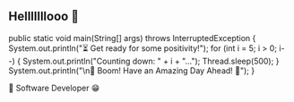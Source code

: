 ## Helllllllooo 🙌

public static void main(String[] args) throws InterruptedException {
System.out.println("⏳ Get ready for some positivity!");
for (int i = 5; i > 0; i--) {
System.out.println("Counting down: " + i + "...");
Thread.sleep(500);
}
System.out.println("\n🎉 Boom! Have an Amazing Day Ahead! 🚀");
}

🍃 Software Developer 😁

